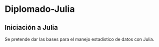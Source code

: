 # Diplomado-Julia

## Iniciación a Julia

Se pretende dar las bases para el manejo estadístico de datos con Julia. 
